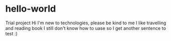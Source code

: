 # hello-world
Trial project
Hi I'm new to technologies, please be kind to me
I like travelling and reading book 
I still don't know how to uase so I get another sentence to test :)
